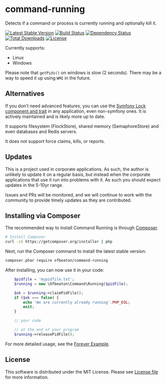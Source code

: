# command-running
Detects if a command or process is currently running and optionally kill it.

[![Latest Stable Version](https://poser.pugx.org/ofbeaton/command-running/v/stable.png)](https://packagist.org/packages/ofbeaton/command-running)
[![Build Status](https://travis-ci.org/ofbeaton/command-running.svg?branch=master)](https://travis-ci.org/ofbeaton/command-running)
[![Dependency Status](https://www.versioneye.com/php/ofbeaton:command-running/badge.svg?style=flat)](https://www.versioneye.com/php/ofbeaton:command-running)
[![Total Downloads](https://img.shields.io/packagist/dt/ofbeaton/command-running.svg)](https://packagist.org/packages/ofbeaton/command-running)
[![License](https://poser.pugx.org/ofbeaton/command-running/license)](LICENSE)

Currently supports:
 - Linux
 - Windows

Please note that `getPids()` on windows is slow (2 seconds). There may be a way to speed it up using `WMI` in the future.

## Alternatives

If you don't need advanced features, you can use the [Symfony Lock component and trait](https://symfony.com/doc/master/console/lockable_trait.html) in any application, even non-symfony ones. It is actively maintained and is likely more up to date. 

It supports filesystem (FlockStore), shared memory (SemaphoreStore) and even databases and Redis servers. 

It does not support force claims, kills, or reports.

## Updates

This is a project used in corporate applications. As such, the author is unlikely to update it on a regular basis, but instead when the corporate applications that use it run into problems with it. As such you should expect updates in the 5-10yr range. 

Issues and PRs will be monitored, and we will continue to work with the community to provide timely updates as they are contributed.

## Installing via Composer

The recommended way to install Command Running is through
[Composer](http://getcomposer.org).

```bash
# Install Composer
curl -sS https://getcomposer.org/installer | php
```

Next, run the Composer command to install the latest stable version:

```bash
composer.phar require ofbeaton/command-running
```

After installing, you can now use it in your code:

```php
    $pidfile = 'mypidfile.txt';
    $running = new \Ofbeaton\Command\Running($pidfile);

    $ok = $running->claimPidFile();
    if ($ok === false) {
        echo 'We are currently already running'.PHP_EOL;
        exit;
    }

    // your code

    // at the end of your program
    $running->releasePidFile();

```

For more detailed usage, see the [Forever Example](examples/forever).

## License

This software is distributed under the MIT License. Please see [License file](LICENSE) for more information.
